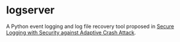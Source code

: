 # logserver

 A Python event logging and log file recovery tool proposed in [Secure Logging with Security against Adaptive Crash Attack]. 



[//]: # (These are reference links used in the body of this note and get stripped out when the markdown processor does its job. There is no need to format nicely because it shouldn't be seen. Thanks SO - http://stackoverflow.com/questions/4823468/store-comments-in-markdown-syntax)


   [Secure Logging with Security against Adaptive Crash Attack ]: https://arxiv.org/pdf/1910.14169.pdf
